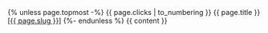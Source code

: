 <section>
  {% unless page.topmost -%}
    <h{{ page.depth | plus: 1 }} id="{{ page.slug }}">
      <span class="numbering">{{ page.clicks | to_numbering }}</span>
      {{ page.title }}
      <a class="slug" href="{{ page.url | relative_url }}">[{{ page.slug }}]</a>
    </h{{ page.depth | plus: 1 }}>
  {%- endunless %}
  {{ content }}
</section>
